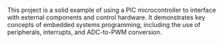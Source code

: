 This project is a solid example of using a PIC microcontroller to interface with external components and control hardware. 
It demonstrates key concepts of embedded systems programming, including the use of peripherals, interrupts, and ADC-to-PWM conversion.
